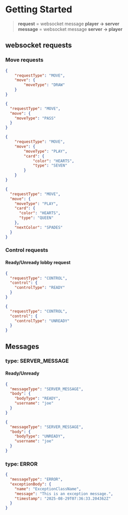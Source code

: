 # Getting Started
> __request__ = websocket message __player -> server__\
> __message__ = websocket message __server -> player__

## websocket requests
### Move requests
```json
{
    "requestType": "MOVE",
    "move": {
        "moveType": "DRAW"
    }
}
```

```json
{
  "requestType": "MOVE",
  "move": {
    "moveType": "PASS"
  }
}
```
```json
{
    "requestType": "MOVE",
    "move": {
        "moveType": "PLAY",
        "card": {
            "color": "HEARTS",
            "type": "SEVEN"
        }
    }
}
```
```json
{
  "requestType": "MOVE",
  "move": {
    "moveType": "PLAY",
    "card": {
      "color": "HEARTS",
      "type": "QUEEN"
    },
    "nextColor": "SPADES"
  }
}
```
### Control requests
#### Ready/Unready lobby request
```json
{
  "requestType": "CONTROL",
  "control": {
    "controlType": "READY"
  }
}
```
```json
{
  "requestType": "CONTROL",
  "control": {
    "controlType": "UNREADY"
  }
}
```

## Messages
### type: __SERVER_MESSAGE__
#### Ready/Unready
```json
{
  "messageType": "SERVER_MESSAGE",
  "body": {
    "bodyType": "READY",
    "username": "joe"
  }
}
```
```json
{
  "messageType": "SERVER_MESSAGE",
  "body": {
    "bodyType": "UNREADY",
    "username": "joe"
  }
}
```
### type: __ERROR__
```json
{
  "messageType": "ERROR",
  "exceptionBody": {
    "name": "ExceptionClassName",
    "message": "This is an exception message.",
    "timestamp": "2025-08-29T07:36:33.204362Z"
  }
}
```

